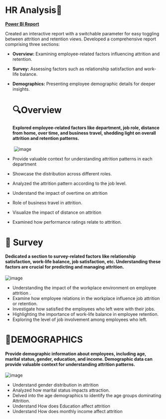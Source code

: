 # HR Analysis📶 
[**Power BI  Report**](https://app.powerbi.com/view?r=eyJrIjoiYWYwNWVkZjktOTAwMC00MjNjLTllYzktZDg1NzdiODg2ZmQ2IiwidCI6IjkyZGI5MDhjLWFjZGItNGEwOC1iOTdhLWZiYjE1NjI2NDY1MiJ9)


Created an interactive report with a switchable parameter for easy toggling between attrition and retention views. Developed a comprehensive report comprising three sections:

- **Overview:** Examining employee-related factors influencing attrition and retention.

- **Survey:** Assessing factors such as relationship satisfaction and work-life balance.

- **Demographics:** Presenting employee demographic details for deeper insights.

  # 🔍Overview

  #### Explored employee-related factors like department, job role, distance from home, over time, and business travel, shedding light on overall attrition and retention patterns.
  ‎
  ![image](https://media.licdn.com/dms/image/v2/D5622AQFfVmA1Bzhq9g/feedshare-shrink_2048_1536/feedshare-shrink_2048_1536/0/1700213877180?e=1725494400&v=beta&t=48-QXp0KzQjlo_UtuOSxHG6IEmD0jNjkGQWRkdyQ4co)



- Provide valuable context for understanding attrition patterns in each department 
- Showcase the distribution across different roles.
- Analyzed the attrition pattern according to the job level. 
- Understand the impact of overtime on attrition
- Role of business travel in attrition.
- Visualize the impact of distance on attrition
- Examined how performance ratings relate to attrition.

# 📝 Survey 
#### Dedicated a section to survey-related factors like relationship satisfaction, work-life balance, job satisfaction, etc. Understanding these factors are crucial for predicting and managing attrition.


![image](https://media.licdn.com/dms/image/D5622AQHsiKgpyM29ZQ/feedshare-shrink_2048_1536/0/1700213876970?e=1725494400&v=beta&t=LDgl3rhz_wmr4IcT-3CWCroKbkb_VBgj23P_yhcOcCM)
- Understanding the impact of the workplace environment on employee attrition .
- Examine how employee relations in the workplace influence job attrition or retention.
- Investigate how satisfied the employees who left were with their jobs.
- Highlighting the importance of work-life balance in employee retention.
- Exploring the level of job involvement among employees who left.

# 🚻DEMOGRAPHICS

#### Provide demographic information about employees, including age, marital status, gender, education, and income. Demographic data can provide valuable context for understanding attrition patterns.

![image](https://media.licdn.com/dms/image/D5622AQELuQhH7jf5nQ/feedshare-shrink_2048_1536/0/1700213876304?e=1725494400&v=beta&t=ScWDdwVBiC1B-IPI4HIf8uE-hxXRg-ZZFeuVX9KoBuA)

- Understand gender distribution in attrition
- Analyzed how marital status impacts attraction.
- Delved into the age demographics to identify the age groups dominating Attrition.
- Understand How does Education affect attrition
- Understand How does monthly income affect attrition
